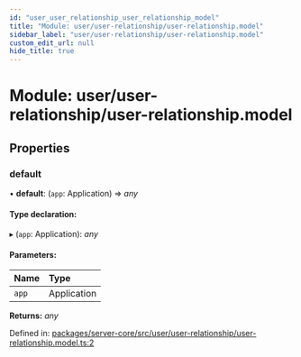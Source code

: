 ```yaml
---
id: "user_user_relationship_user_relationship_model"
title: "Module: user/user-relationship/user-relationship.model"
sidebar_label: "user/user-relationship/user-relationship.model"
custom_edit_url: null
hide_title: true
---
```


# Module: user/user-relationship/user-relationship.model

## Properties

### default

• **default**: (`app`: Application) => *any*

#### Type declaration:

▸ (`app`: Application): *any*

#### Parameters:

Name | Type |
:------ | :------ |
`app` | Application |

**Returns:** *any*

Defined in: [packages/server-core/src/user/user-relationship/user-relationship.model.ts:2](https://github.com/xr3ngine/xr3ngine/blob/a16a45d7e/packages/server-core/src/user/user-relationship/user-relationship.model.ts#L2)
